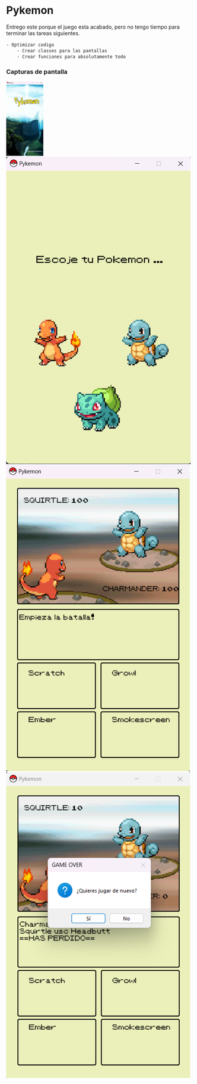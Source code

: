 # Pykemon
Entrego este porque el juego esta acabado,
    pero no tengo tiempo para terminar las tareas siguientes.

    - Optimizar codigo
        - Crear classes para las pantallas
        - Crear funciones para absolutamente todo

### Capturas de pantalla
<img src= "Images/Capturas/pantalla1.png" height=200px width=100px>
<img src= "Images/Capturas/pantalla2.png">
<img src= "Images/Capturas/pantalla3.png">
<img src= "Images/Capturas/pantalla4.png">